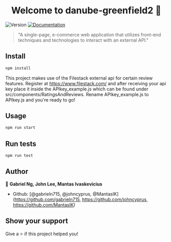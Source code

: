 <h1 align="center">Welcome to danube-greenfield2 👋</h1>
<p>
  <img alt="Version" src="https://img.shields.io/badge/version-0.1.0-blue.svg?cacheSeconds=2592000" />
  <a href="https://github.com/Danube-River-HR/project-greenfield2" target="_blank">
    <img alt="Documentation" src="https://img.shields.io/badge/documentation-yes-brightgreen.svg" />
  </a>
</p>

> &#34;A single-page, e-commerce web application that utilizes front-end techniques and technologies to interact with an external API.&#34;

## Install

```sh
npm install
```

This project makes use of the Filestack external api for certain review features.
Register at https://www.filestack.com/ and after receiving your api key place it
inside the APIkey_example.js which can be found under src/components/RatingsAndReviews.
Rename APIkey_example.js to APIkey.js and you're ready to go!

## Usage

```sh
npm run start
```

## Run tests

```sh
npm run test
```

## Author

👤 **Gabriel Ng, John Lee, Mantas Ivaskevicius**

* Github: [@gabrieln715, @johncyprus, @MantasIK]
(https://github.com/gabrieln715, https://github.com/johncyprus, https://github.com/MantasIK)

## Show your support

Give a ⭐️ if this project helped you!


